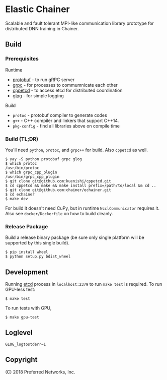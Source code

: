 # Elastic Chainer

Scalable and fault tolerant MPI-like communication library prototype
for distributed DNN training in Chainer.

## Build

### Prerequisites

Runtime

- [protobuf](https://developers.google.com/protocol-buffers/) - to run gRPC server
- [grpc](https://grpc.io/) - for processes to commumnicate each other
- [cppetcd](https://github.com/kuenishi/cppetcd) - to access etcd for distributed coordination
- [glog](https://github.com/google/glog) - for simple logging


Build

- `protoc` - protobuf compiler to generate codes
- `g++` - C++ compiler and linkers that support C++14.
- `pkg-config` - find all libraries above on compile time

### Build (TL;DR)

You'll need `python`, `protoc`, and `grpc++` for build. Also `cppetcd` as well.

```
$ yay -S python protobuf grpc glog
$ which protoc
/usr/bin/protoc
$ which grpc_cpp_plugin
/usr/bin/grpc_cpp_plugin
$ git clone git@github.com:kuenishi/cppetcd.git
$ cd cppetcd && make && make install prefix=/path/to/local && cd ..
$ git clone git@github.com:chainer/echainer.git
$ cd echainer
$ make dev
```

For build it doesn't need CuPy, but in runtime `NcclCommunicator` requires it. Also see `docker/Dockerfile` on how to build cleanly.

### Release Package

Build a release binary package (be sure only single platform will be supported by this single build).

```
$ pip install wheel
$ python setup.py bdist_wheel
```
## Development

Running [etcd](https://coreos.com/etcd/) process in `localhost:2379` to run `make test` is required. To run GPU-less test:

```
$ make test
```

To run tests with GPU,

```
$ make gpu-test
```

## Loglevel

`GLOG_logtostderr=1`

## Copyright

(C) 2018 Preferred Networks, Inc.
